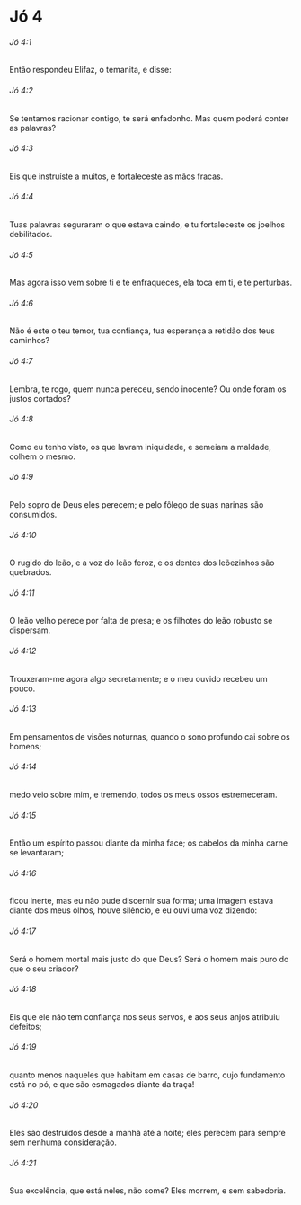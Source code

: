 # Jó 4

###### Jó 4:1

Então respondeu Elifaz, o temanita, e disse:

###### Jó 4:2

Se tentamos racionar contigo, te será enfadonho. Mas quem poderá conter as palavras?

###### Jó 4:3

Eis que instruíste a muitos, e fortaleceste as mãos fracas.

###### Jó 4:4

Tuas palavras seguraram o que estava caindo, e tu fortaleceste os joelhos debilitados.

###### Jó 4:5

Mas agora isso vem sobre ti e te enfraqueces, ela toca em ti, e te perturbas.

###### Jó 4:6

Não é este o teu temor, tua confiança, tua esperança a retidão dos teus caminhos?

###### Jó 4:7

Lembra, te rogo, quem nunca pereceu, sendo inocente? Ou onde foram os justos cortados?

###### Jó 4:8

Como eu tenho visto, os que lavram iniquidade, e semeiam a maldade, colhem o mesmo.

###### Jó 4:9

Pelo sopro de Deus eles perecem; e pelo fôlego de suas narinas são consumidos.

###### Jó 4:10

O rugido do leão, e a voz do leão feroz, e os dentes dos leõezinhos são quebrados.

###### Jó 4:11

O leão velho perece por falta de presa; e os filhotes do leão robusto se dispersam.

###### Jó 4:12

Trouxeram-me agora algo secretamente; e o meu ouvido recebeu um pouco.

###### Jó 4:13

Em pensamentos de visões noturnas, quando o sono profundo cai sobre os homens;

###### Jó 4:14

medo veio sobre mim, e tremendo, todos os meus ossos estremeceram.

###### Jó 4:15

Então um espírito passou diante da minha face; os cabelos da minha carne se levantaram;

###### Jó 4:16

ficou inerte, mas eu não pude discernir sua forma; uma imagem estava diante dos meus olhos, houve silêncio, e eu ouvi uma voz dizendo:

###### Jó 4:17

Será o homem mortal mais justo do que Deus? Será o homem mais puro do que o seu criador?

###### Jó 4:18

Eis que ele não tem confiança nos seus servos, e aos seus anjos atribuiu defeitos;

###### Jó 4:19

quanto menos naqueles que habitam em casas de barro, cujo fundamento está no pó, e que são esmagados diante da traça!

###### Jó 4:20

Eles são destruídos desde a manhã até a noite; eles perecem para sempre sem nenhuma consideração.

###### Jó 4:21

Sua excelência, que está neles, não some? Eles morrem, e sem sabedoria.

